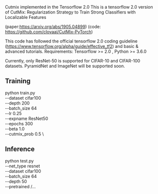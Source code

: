 Cutmix implemented in the Tensorflow 2.0
This is a tensorflow 2.0 version of CutMix: Regularization Strategy to Train Strong Classifiers with Localizable Features 

(paper:https://arxiv.org/abs/1905.04899) (code: https://github.com/clovaai/CutMix-PyTorch)

This code has followed the official tensorflow 2.0 coding guideline (https://www.tensorflow.org/alpha/guide/effective_tf2) and basic & advanced tutorials. 
Requirements: Tensorflow >= 2.0 , Python >= 3.6.0

Currently, only ResNet-50 is supported for CIFAR-10 and CIFAR-100 datasets. PyramidNet and ImageNet will be supported soon.

## Training
python train.py \
--dataset cifar100 \
--depth 200 \
--batch_size 64 \
--lr 0.25 \
--expname ResNet50 \
--epochs 300 \
--beta 1.0 \
--cutmix_prob 0.5 \


## Inference
python test.py \
--net_type resnet \
--dataset cifar100 \
--batch_size 64 \
--depth 50 \
--pretrained /... 

